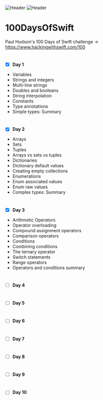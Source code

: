 ![Header](https://img.shields.io/badge/platform-iOS-lightgrey.svg)
![Header](https://img.shields.io/badge/completion-4/100-brightgreen.svg)

# 100DaysOfSwift
Paul Hudson's 100 Days of Swift challenge -> https://www.hackingwithswift.com/100

#
 - [x] <b>Day 1</b>
* Variables
* Strings and integers
* Multi-line strings
* Doubles and booleans
* String interpolation
* Constants
* Type annotations
* Simple types: Summary

#
 - [x] <b>Day 2</b>
* Arrays
* Sets
* Tuples
* Arrays vs sets vs tuples
* Dictionaries
* Dictionary default values
* Creating empty collections
* Enumerations
* Enum associated values
* Enum raw values
* Complex types: Summary

#
 - [x] <b>Day 3</b>
* Arithmetic Operators
* Operator overloading
* Compound assignment operators
* Comparison operators
* Conditions
* Combining conditions
* The ternary operator
* Switch statements
* Range operators
* Operators and conditions summary

#
 - [ ] <b>Day 4</b>
 
 #
 - [ ] <b>Day 5</b>
 
 #
 - [ ] <b>Day 6</b>
 
 #
 - [ ] <b>Day 7</b>
 
 #
 - [ ] <b>Day 8</b>
 
 #
 - [ ] <b>Day 9</b>
 
 #
 - [ ] <b>Day 10</b>


